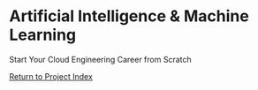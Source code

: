 # Artificial Intelligence & Machine Learning
Start Your Cloud Engineering Career from Scratch

[Return to Project Index](https://github.com/mikepfeiffer/cloud-career-playbook)